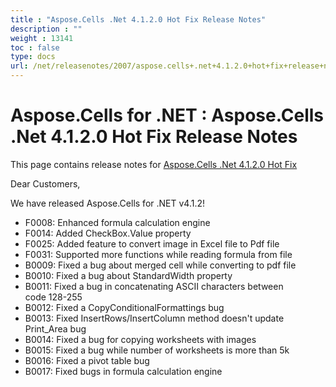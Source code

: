 ```yaml
---
title : "Aspose.Cells .Net 4.1.2.0 Hot Fix Release Notes" 
description : "" 
weight : 13141 
toc : false
type: docs
url: /net/releasenotes/2007/aspose.cells+.net+4.1.2.0+hot+fix+release+notes/
---
```


# Aspose.Cells for .NET : Aspose.Cells .Net 4.1.2.0 Hot Fix Release Notes


This page contains release notes for [Aspose.Cells .Net 4.1.2.0 Hot Fix](http://www.aspose.com/downloads/cells/net/new-releases/aspose.cells-.net-4.1.2.0-hot-fix/)

Dear Customers,

We have released Aspose.Cells for .NET v4.1.2!

*   F0008: Enhanced formula calculation engine
*   F0014: Added CheckBox.Value property
*   F0025: Added feature to convert image in Excel file to Pdf file
*   F0031: Supported more functions while reading formula from file
*   B0009: Fixed a bug about merged cell while converting to pdf file
*   B0010: Fixed a bug about StandardWidth property
*   B0011: Fixed a bug in concatenating ASCII characters between code 128-255
*   B0012: Fixed a CopyConditionalFormattings bug
*   B0013: Fixed InsertRows/InsertColumn method doesn't update Print\_Area bug
*   B0014: Fixed a bug for copying worksheets with images
*   B0015: Fixed a bug while number of worksheets is more than 5k
*   B0016: Fixed a pivot table bug
*   B0017: Fixed bugs in formula calculation engine


